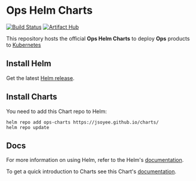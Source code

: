 # Ops Helm Charts

[![Build Status](https://github.com/jsoyee/charts/workflows/Lint%20and%20Test%20Charts/badge.svg)](https://github.com/jsoyee/charts/actions) [![Artifact Hub](https://img.shields.io/endpoint?url=https://artifacthub.io/badge/repository/ops-charts)](https://artifacthub.io/packages/search?repo=ops-charts)

This repository hosts the official **Ops Helm Charts** to deploy **Ops** products to [Kubernetes](https://kubernetes.io/)

## Install Helm

Get the latest [Helm release](https://github.com/kubernetes/helm#install).

## Install Charts

You need to add this Chart repo to Helm:

```console
helm repo add ops-charts https://jsoyee.github.io/charts/
helm repo update
```

## Docs

For more information on using Helm, refer to the Helm's [documentation](https://docs.helm.sh/using_helm/#quickstart-guide).

To get a quick introduction to Charts see this Chart's [documentation](https://docs.helm.sh/developing_charts/#charts).
